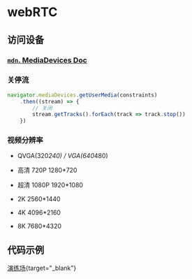 # webRTC


## 访问设备

### [`mdn`. MediaDevices Doc](https://developer.mozilla.org/zh-CN/docs/Web/API/MediaDevices)

### 关停流
```js
navigator.mediaDevices.getUserMedia(constraints)
    .then((stream) => {
        // 关闭
        stream.getTracks().forEach(track => track.stop())
    })
```

### 视频分辨率

- QVGA(320*240) / VGA(640*480)

- 高清 720P 1280*720

- 超清 1080P 1920*1080

- 2K 2560*1440

- 4K 4096*2160

- 8K 7680*4320

## 代码示例

[演练场](/playground#webrtc){target="_blank"}
<!-- <script setup>
    import Playground from '/components/playground/playground.vue'
</script>

<Playground /> -->